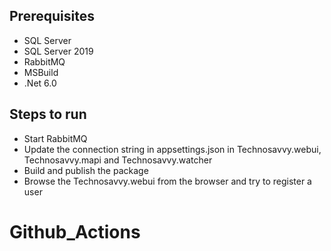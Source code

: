## Prerequisites
* SQL Server
* SQL Server 2019 
* RabbitMQ
* MSBuild
* .Net 6.0 

## Steps to run
* Start RabbitMQ 
* Update the connection string in appsettings.json in Technosavvy.webui, Technosavvy.mapi and Technosavvy.watcher
* Build and publish the package 
* Browse the Technosavvy.webui from the browser and try to register a user
# Github_Actions
